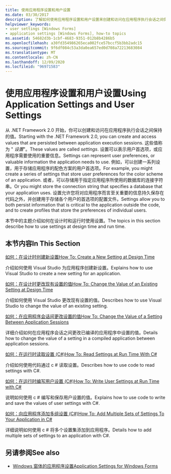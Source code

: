 ```yaml
---
title: 使用应用程序设置和用户设置
ms.date: 03/30/2017
description: 了解如何使用应用程序设置和用户设置来创建和访问在应用程序执行会话之间保持的值。
helpviewer_keywords:
- user settings [Windows Forms]
- application settings [Windows Forms], how-to topics
ms.assetid: 54682d3b-1cbf-4683-9351-012b8b4286b5
ms.openlocfilehash: a30fd354986265eca002fce57bccf5b3bb2adc15
ms.sourcegitcommit: 9f6df084c53a3da0ea657ed0d708a72213683084
ms.translationtype: MT
ms.contentlocale: zh-CN
ms.lasthandoff: 12/09/2020
ms.locfileid: "96971583"
---
```

# <a name="using-application-settings-and-user-settings"></a><span data-ttu-id="da364-103">使用应用程序设置和用户设置</span><span class="sxs-lookup"><span data-stu-id="da364-103">Using Application Settings and User Settings</span></span>
<span data-ttu-id="da364-104">从 .NET Framework 2.0 开始，你可以创建和访问在应用程序执行会话之间保持的值。</span><span class="sxs-lookup"><span data-stu-id="da364-104">Starting with the .NET Framework 2.0, you can create and access values that are persisted between application execution sessions.</span></span> <span data-ttu-id="da364-105">这些值称为 " *设置*"。</span><span class="sxs-lookup"><span data-stu-id="da364-105">These values are called *settings*.</span></span> <span data-ttu-id="da364-106">设置可以表示用户首选项，或应用程序需要使用的重要信息。</span><span class="sxs-lookup"><span data-stu-id="da364-106">Settings can represent user preferences, or valuable information the application needs to use.</span></span> <span data-ttu-id="da364-107">例如，可以创建一系列设置，用于存储应用程序的配色方案的用户首选项。</span><span class="sxs-lookup"><span data-stu-id="da364-107">For example, you might create a series of settings that store user preferences for the color scheme of an application.</span></span> <span data-ttu-id="da364-108">或者，可以存储用于指定应用程序所使用的数据库的连接字符串。</span><span class="sxs-lookup"><span data-stu-id="da364-108">Or you might store the connection string that specifies a database that your application uses.</span></span> <span data-ttu-id="da364-109">设置允许您将对应用程序而言至关重要的信息持久保存在代码之外，并创建用于存储各个用户的首选项的配置文件。</span><span class="sxs-lookup"><span data-stu-id="da364-109">Settings allow you to both persist information that is critical to the application outside the code, and to create profiles that store the preferences of individual users.</span></span>  
  
 <span data-ttu-id="da364-110">本节中的主题介绍如何在设计时和运行时使用设置。</span><span class="sxs-lookup"><span data-stu-id="da364-110">The topics in this section describe how to use settings at design time and run time.</span></span>  
  
## <a name="in-this-section"></a><span data-ttu-id="da364-111">本节内容</span><span class="sxs-lookup"><span data-stu-id="da364-111">In This Section</span></span>  
 [<span data-ttu-id="da364-112">如何：在设计时创建新设置</span><span class="sxs-lookup"><span data-stu-id="da364-112">How To: Create a New Setting at Design Time</span></span>](how-to-create-a-new-setting-at-design-time.md)  
  
 <span data-ttu-id="da364-113">介绍如何使用 Visual Studio 为应用程序创建新设置。</span><span class="sxs-lookup"><span data-stu-id="da364-113">Explains how to use Visual Studio to create a new setting for an application.</span></span>  
  
 [<span data-ttu-id="da364-114">如何：在设计时更改现有设置的值</span><span class="sxs-lookup"><span data-stu-id="da364-114">How To: Change the Value of an Existing Setting at Design Time</span></span>](how-to-change-the-value-of-an-existing-setting-at-design-time.md)  
  
 <span data-ttu-id="da364-115">介绍如何使用 Visual Studio 更改现有设置的值。</span><span class="sxs-lookup"><span data-stu-id="da364-115">Describes how to use Visual Studio to change the value of an existing setting.</span></span>  
  
 [<span data-ttu-id="da364-116">如何：在应用程序会话间更改设置的值</span><span class="sxs-lookup"><span data-stu-id="da364-116">How To: Change the Value of a Setting Between Application Sessions</span></span>](how-to-change-the-value-of-a-setting-between-application-sessions.md)  
  
 <span data-ttu-id="da364-117">详细介绍如何在应用程序会话之间更改已编译的应用程序中设置的值。</span><span class="sxs-lookup"><span data-stu-id="da364-117">Details how to change the value of a setting in a compiled application between application sessions.</span></span>  
  
 [<span data-ttu-id="da364-118">如何：在运行时读取设置 (C#)</span><span class="sxs-lookup"><span data-stu-id="da364-118">How To: Read Settings at Run Time With C#</span></span>](how-to-read-settings-at-run-time-with-csharp.md)  
  
 <span data-ttu-id="da364-119">介绍如何使用代码通过 c # 读取设置。</span><span class="sxs-lookup"><span data-stu-id="da364-119">Describes how to use code to read settings with C#.</span></span>  
  
 [<span data-ttu-id="da364-120">如何：在运行时编写用户设置 (C#)</span><span class="sxs-lookup"><span data-stu-id="da364-120">How To: Write User Settings at Run Time with C#</span></span>](how-to-write-user-settings-at-run-time-with-csharp.md)  
  
 <span data-ttu-id="da364-121">说明如何使用 c # 编写和保存用户设置的值。</span><span class="sxs-lookup"><span data-stu-id="da364-121">Explains how to use code to write and save the values of user settings with C#.</span></span>  
  
 [<span data-ttu-id="da364-122">如何：向应用程序添加多组设置 (C#)</span><span class="sxs-lookup"><span data-stu-id="da364-122">How To: Add Multiple Sets of Settings To Your Application in C#</span></span>](how-to-add-multiple-sets-of-settings-to-your-application-in-csharp.md)  
  
 <span data-ttu-id="da364-123">详细说明如何使用 c # 将多个设置集添加到应用程序。</span><span class="sxs-lookup"><span data-stu-id="da364-123">Details how to add multiple sets of settings to an application with C#.</span></span>  
  
## <a name="see-also"></a><span data-ttu-id="da364-124">另请参阅</span><span class="sxs-lookup"><span data-stu-id="da364-124">See also</span></span>

- [<span data-ttu-id="da364-125">Windows 窗体的应用程序设置</span><span class="sxs-lookup"><span data-stu-id="da364-125">Application Settings for Windows Forms</span></span>](application-settings-for-windows-forms.md)
